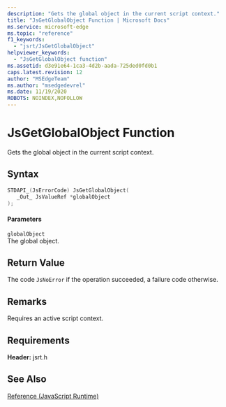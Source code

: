```yaml
---
description: "Gets the global object in the current script context."
title: "JsGetGlobalObject Function | Microsoft Docs"
ms.service: microsoft-edge
ms.topic: "reference"
f1_keywords: 
  - "jsrt/JsGetGlobalObject"
helpviewer_keywords: 
  - "JsGetGlobalObject function"
ms.assetid: d3e91e64-1ca3-4d2b-aada-725ded0fd0b1
caps.latest.revision: 12
author: "MSEdgeTeam"
ms.author: "msedgedevrel"
ms.date: 11/19/2020
ROBOTS: NOINDEX,NOFOLLOW
---
```

# JsGetGlobalObject Function

Gets the global object in the current script context.  
  
## Syntax  
  
```cpp  
STDAPI_(JsErrorCode) JsGetGlobalObject(  
   _Out_ JsValueRef *globalObject  
);  
```  
  
#### Parameters  
 `globalObject`  
 The global object.  
  
## Return Value  
 The code `JsNoError` if the operation succeeded, a failure code otherwise.  
  
## Remarks  
 Requires an active script context.  
  
## Requirements  
 **Header:** jsrt.h  
  
## See Also  
 [Reference (JavaScript Runtime)](../chakra-hosting/reference-javascript-runtime.md)
